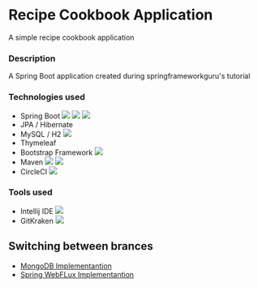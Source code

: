 # Recipe Cookbook Application
A simple recipe cookbook application
### Description
A Spring Boot application created during springframeworkguru's tutorial
### Technologies used
* Spring Boot ![](https://img.shields.io/badge/Editor-IntelliJ-informational?style=flat&logo=intellij-idea) ![](https://img.shields.io/badge/Code-Java-informational?style=flat&logo=java) ![](https://img.shields.io/badge/Framework-Spring-informational?style=flat&logo=spring)
* JPA / Hibernate
* MySQL / H2 ![](https://img.shields.io/badge/Database-MySQL-informational?style=flat&logo=mysql)
* Thymeleaf
* Bootstrap Framework ![](https://img.shields.io/badge/Framework-Bootstrap-informational?style=flat&logo=bootstrap)
* Maven ![](https://img.shields.io/badge/Server-Tomcat-informational?style=flat&logo=apache) ![](https://img.shields.io/badge/Build-Maven-informational?style=flat&logo=apache)
* CircleCI ![](https://img.shields.io/badge/Tools-CircleCI-informational?style=flat&logo=circleci)
### Tools used
* Intellij IDE ![](https://img.shields.io/badge/Editor-IntelliJ-informational?style=flat&logo=intellij-idea)
* GitKraken ![](https://img.shields.io/badge/Tools-GitKraken-informational?style=flat&logo=gitkraken)
## Switching between brances
* [MongoDB Implementantion](https://github.com/GeorgeTsianakas/recipeapp/tree/master-mongo) 
* [Spring WebFLux Implementantion](https://github.com/GeorgeTsianakas/recipeapp/tree/master-reactive)